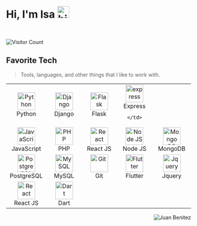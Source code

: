 <h1>Hi, I'm Isa <img src="https://user-images.githubusercontent.com/1303154/88677602-1635ba80-d120-11ea-84d8-d263ba5fc3c0.gif" width="32px" alt="hi"></h1>
<br>

![Visitor Count](https://profile-counter.glitch.me/proxacker/count.svg)
<br>
<h2 align="left">Favorite Tech</h2>

> Tools, languages, and other things that I like to work with.

<table align="center">
  <tr>
    <td align="center" width="96">
      <img
        src="https://cdn.jsdelivr.net/gh/devicons/devicon/icons/python/python-original.svg"
        width="48"
        height="48"
        alt="Python"
      />
      <br />Python
    </td>
    <td align="center" width="96">
      <img
        src="https://cdn.jsdelivr.net/gh/devicons/devicon/icons/django/django-original.svg"
        width="48"
        height="48"
        alt="Django"
      />
      <br />Django
    </td>
    <td align="center" width="96">
      <img
        src="https://cdn.jsdelivr.net/gh/devicons/devicon/icons/flask/flask-original.svg"
        width="48"
        height="48"
        alt="Flask"
      />
      <br />Flask
    </td>
    <td align="center" width="96">
        <img
        src="https://cdn.jsdelivr.net/gh/devicons/devicon/icons/express/express-original.svg"
        width="48"
        height="48"
        alt="express"
      />
      <br />Express
     
    </td>

  </tr>

  <tr>
    <td align="center" width="96">
      <img
        src="https://cdn.jsdelivr.net/gh/devicons/devicon/icons/javascript/javascript-original.svg"
        width="48"
        height="48"
        alt="JavaScript"
      />
      <br />JavaScript
    </td>
    <td align="center" width="96">
      <img
        src="https://cdn.jsdelivr.net/gh/devicons/devicon/icons/php/php-original.svg"
        width="48"
        height="48"
        alt="PHP"
      />
      <br />PHP
    </td>
    <td align="center" width="96">
      <img
        src="https://cdn.jsdelivr.net/gh/devicons/devicon/icons/react/react-original.svg"
        width="48"
        height="48"
        alt="React"
      />
      <br />React JS
    </td>
    <td align="center" width="96">
      <img
        src="https://cdn.jsdelivr.net/gh/devicons/devicon/icons/nodejs/nodejs-original.svg"
        width="48"
        height="48"
        alt="Node JS"
      />
      <br />Node JS
    </td>
    <td align="center" width="96">
      <img
        src="https://cdn.jsdelivr.net/gh/devicons/devicon/icons/mongodb/mongodb-original.svg"
        width="48"
        height="48"
        alt="Mongo DB"
      />
      <br />MongoDB
    </td>
  </tr>
  <tr>
    <td align="center" width="96">
      <img
        src="https://cdn.jsdelivr.net/gh/devicons/devicon/icons/postgresql/postgresql-original.svg"
        width="48"
        height="48"
        alt="PostgreSQL"
      />
      <br />PostgreSQL
    </td>
    <td align="center" width="96">
      <img
        src="https://cdn.jsdelivr.net/gh/devicons/devicon/icons/mysq/mysql.svg"
        width="48"
        height="48"
        alt="MySQL"
      />
      <br />MySQL
    </td>
    <td align="center" width="96">
      <img
        src="https://cdn.jsdelivr.net/gh/devicons/devicon/icons/git/git-original.svg"
        width="48"
        height="48"
        alt="Git"
      />
      <br />Git
    </td>
    <td align="center" width="96">
    <img
        src="https://cdn.worldvectorlogo.com/logos/flutter.svg"
        width="48"
        height="48"
        alt="Flutter"
      />
      <br />Flutter
    </td>
    <td align="center" width="96">
      <img
        src="https://cdn.jsdelivr.net/gh/devicons/devicon/icons/jquery/jquery-original.svg"
        width="48"
        height="48"
        alt="Jquery"
      />
      <br />Jquery
    </td>
  </tr>
  <td align="center" width="96">
      <img
        src="https://cdn.jsdelivr.net/gh/devicons/devicon/icons/react/react-original.svg"
        width="48"
        height="48"
        alt="React"
      />
      <br />React JS
    </td>
   <td align="center" width="96">
     <img
        src="https://cdn.jsdelivr.net/gh/devicons/devicon/icons/dart/dart-original.svg"
        width="48"
        height="48"
        alt="Dart"
      />
      <br />Dart
    </td>
</table>
<a href="#">
  <img src="https://github-readme-stats.vercel.app/api?username=juanbenitezdev&show_icons=true&theme=react&count_private=true&include_all_commits=true" alt="Juan Benitez" align="right" />
</a>


